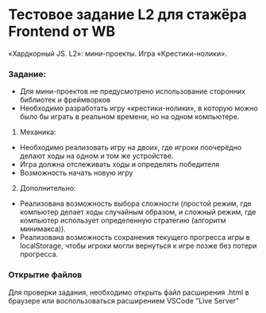 # Тестовое задание L2 для стажёра Frontend от WB

«Хардкорный JS. L2»: мини-проекты. Игра «Крестики-нолики».

### Задание:

- Для мини-проектов не предусмотрено использование сторонних библиотек и
  фреймворков
- Необходимо разработать игру «крестики-нолики», в которую можно было бы играть
  в реальном времени, но на одном компьютере.

1. Механика:

- Необходимо реализовать игру на двоих, где игроки поочерёдно делают ходы на
  одном и том же устройстве.
- Игра должна отслеживать ходы и определять победителя
- Возможность начать новую игру

2. Дополнительно:

- Реализована возможность выбора сложности (простой режим, где компьютер делает
  ходы случайным образом, и сложный режим, где компьютер использует определенную
  стратегию (алгоритм минимакса)).
- Реализована возможность сохранения текущего прогресса игры в localStorage,
  чтобы игроки могли вернуться к игре позже без потери прогресса.

### Открытие файлов

Для проверки задания, необходимо открыть файл расширения .html в браузере или
воспользоваться расширением VSCode "Live Server"
